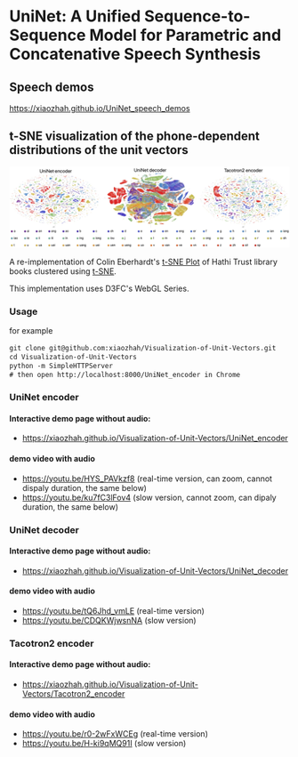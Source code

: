# UniNet: A Unified Sequence-to-Sequence Model for Parametric and Concatenative Speech Synthesis


## Speech demos
https://xiaozhah.github.io/UniNet_speech_demos

## t-SNE visualization of the phone-dependent distributions of the unit vectors
![image](vis_unit_vectors.jpg)

A re-implementation of Colin Eberhardt's [t-SNE Plot](https://github.com/ColinEberhardt/d3fc-webgl-hathi-explorer) of Hathi Trust library books clustered using [t-SNE](https://en.wikipedia.org/wiki/T-distributed_stochastic_neighbor_embedding).

This implementation uses D3FC's WebGL Series.

### Usage
for example
```
git clone git@github.com:xiaozhah/Visualization-of-Unit-Vectors.git
cd Visualization-of-Unit-Vectors
python -m SimpleHTTPServer
# then open http://localhost:8000/UniNet_encoder in Chrome
```

### UniNet encoder
#### Interactive demo page without audio: 

* https://xiaozhah.github.io/Visualization-of-Unit-Vectors/UniNet_encoder
#### demo video with audio
* https://youtu.be/HYS_PAVkzf8 (real-time version, can zoom, cannot dispaly duration, the same below) 
* https://youtu.be/ku7fC3lFov4 (slow version, cannot zoom, can dipaly duration, the same below)

### UniNet decoder
#### Interactive demo page without audio: 

* https://xiaozhah.github.io/Visualization-of-Unit-Vectors/UniNet_decoder
#### demo video with audio
* https://youtu.be/tQ6Jhd_vmLE (real-time version) 
* https://youtu.be/CDQKWjwsnNA (slow version)

### Tacotron2 encoder
#### Interactive demo page without audio:

* https://xiaozhah.github.io/Visualization-of-Unit-Vectors/Tacotron2_encoder
#### demo video with audio

* https://youtu.be/r0-2wFxWCEg (real-time version) 
* https://youtu.be/H-ki9qMQ91I (slow version)

